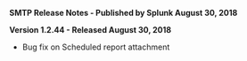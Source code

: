 **SMTP Release Notes - Published by Splunk August 30, 2018**


**Version 1.2.44 - Released August 30, 2018**

* Bug fix on Scheduled report attachment
